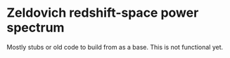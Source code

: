 # Zeldovich redshift-space power spectrum

Mostly stubs or old code to build from as a base.
This is not functional yet.
